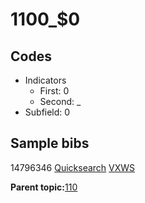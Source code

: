 # 1100\_$0

## Codes

-   Indicators
    -   First: 0
    -   Second: \_
-   Subfield: 0

## Sample bibs

14796346 [Quicksearch](https://search.library.yale.edu/catalog/14796346) [VXWS](http://prodorbis.library.yale.edu:7014/vxws/GetHoldingsService?bibId=14796346)

**Parent topic:**[110](../../tags/110/110.md)

